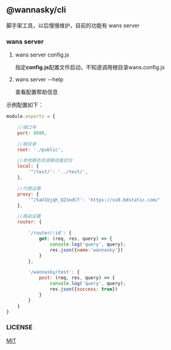 ## @wannasky/cli
脚手架工具，以后慢慢维护，目前的功能有 wans server

### wans server

1. wans server config.js
   
   指定**config.js**配置文件启动，不知道调用根目录wans.config.js

2. wans server --help

    查看配置帮助信息
    

示例配置如下：
```javascript
module.exports = {

    //端口号
    port: 8080,

    //根目录
    root: './public',

    //本地静态资源路径重定向
    local: {
        '^/test/': '../test/',
    },

    //代理设置
    proxy: {
        '^/5aV1bjqh_Q23odCf': 'https://ss0.bdstatic.com/'
    },

    //路由设置
    router: {

        '/router/:id': {
            get: (req, res, query) => {
                console.log('query', query);
                res.json({name:'wannasky'})
            }
        },

        '/wannasky/test': {
            post: (req, res, query) => {
                console.log('query', query);
                res.json({success: true})
            }
        }
    }
}
```

### LICENSE
[MIT](LICENSE)